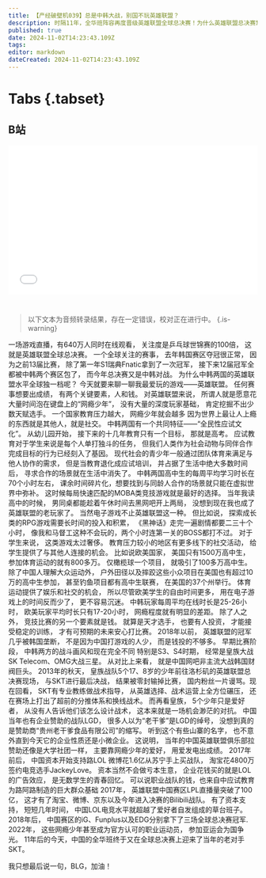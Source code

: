 ```yaml
---
title: 【产经破壁机039】总是中韩大战，别国不玩英雄联盟？
description: 时隔11年，全华班阵容再度晋级英雄联盟全球总决赛！为什么英雄联盟总决赛常常是中韩对战？其他外国人不玩英雄联盟吗？【产经破壁机039】
published: true
date: 2024-11-02T14:23:43.109Z
tags: 
editor: markdown
dateCreated: 2024-11-02T14:23:43.109Z
---
```


# Tabs {.tabset}

## B站

<div style="position: relative; padding: 30% 45%;">
<iframe style="position: absolute; width: 100%; height: 100%; left: 0; top: 0;" src="//player.bilibili.com/player.html?&bvid=BV1d1DAYiEpk&page=1&as_wide=1&high_quality=1&danmaku=1&autoplay=0" scrolling="no" border="0" frameborder="no" framespacing="0" allowfullscreen="true"></iframe>
</div>


#

> 以下文本为音频转录结果，存在一定错误，校对正在进行中。
{.is-warning}


一场游戏直播，有640万人同时在线观看，
关注度是乒乓球世锦赛的100倍，
这就是英雄联盟全球总决赛。
一个全球关注的赛事，
去年韩国赛区夺冠很正常，
因为之前13届比赛，
除了第一年S1瑞典Fnatic拿到了一次冠军，
接下来12届冠军全都被中韩两个赛区包了，
而今年总决赛又是中韩对战。
为什么中韩两国的英雄联盟水平全球独一档呢？
今天就要来聊一聊我最爱玩的游戏——英雄联盟。
任何赛事想要出成绩，
有两个关键要素，人和钱。
对英雄联盟来说，
所谓人就是愿意花大量时间泡在键盘上的“网瘾少年”，
没有大量的深度玩家基础，
肯定挖掘不出少数天赋选手。
一个国家教育压力越大，
网瘾少年就会越多
因为世界上最让人上瘾的东西就是其他人，就是社交。
中韩两国有一个共同特征——“全民性应试文化”。
从幼儿园开始，
接下来的十几年教育只有一个目标，
那就是高考。
应试教育对于学生来说是每个人单打独斗的任务，
但我们人类作为社会动物与同伴合作完成目标的行为已经刻入了基因。
现代社会的青少年一般通过团队体育来满足与他人协作的需求，
但是当教育退化成应试培训，
并占据了生活中绝大多数时间后，
寻求合作的场景就在生活中消失了。
中韩两国高中生的每周平均学习时长在70个小时左右，
课余时间碎片化，想要找到与同龄人合作的场景就只能在虚拟世界中弥补。
这时候每局快速匹配的MOBA类竞技游戏就是最好的选择。
当年我读高中的时候，
男同桌都能趁着午休时间去黑网吧开上两局，
没想到现在我也成了英雄联盟的老玩家了。
当然电子游戏不止英雄联盟这一种。
但比如说，
探索成长类的RPG游戏需要长时间的投入和积累，
《黑神话》走完一遍剧情都要二三十个小时，
像我和马督工这种不会玩的，两个小时连第一关的BOSS都打不过。
对于学生来说，
这类游戏太过奢侈。
教育压力较小的地区有更多线下的社交活动，
给学生提供了与其他人连接的机会。
比如说欧美国家，
美国只有1500万高中生，
参加体育运动的就有800多万。
仅橄榄球一个项目，
就吸引了100多万高中生。
除了中国人理解大众运动外，
户外田径以及摔跤这些小众项目在美国也有超过10万的高中生参加，
甚至钓鱼项目都有高中生联赛，
在美国的37个州举行。
体育运动提供了娱乐和社交的机会，
所以尽管欧美学生的自由时间更多，
用在电子游戏上的时间反而少了，
更不容易沉迷。
中韩玩家每周平均在线时长是25-26小时，
欧美玩家平均时长只有17-20小时，
网瘾程度就有明显的差距。
除了人之外，
竞技比赛的另一个要素就是钱。
就算是天才选手，
也要有人投资，
才能接受稳定的训练，
才有可预期的未来安心打比赛。
2018年以前，
英雄联盟的冠军几乎被韩国垄断，
不是因为中国打游戏的人少，
而是钱投的不够多。
早期比赛阶段，
中韩两方的战斗画风和现在完全不同
特别是S3、S4时期，
经常是皇族大战SK Telecom、OMG大战三星。
从对比上来看，
就是中国网吧非主流大战韩国财阀巨头。
2013年的秋天，
皇族战队5个17、8岁的少年前往洛杉矶的英雄联盟总决赛现场，
与SKT进行最后决战，
结果被零封输掉比赛，
国内粉丝一片谩骂。现在回看，
SKT有专业教练做战术指导，
从英雄选择、战术运营上全方位碾压，
还在赛场上打出了超前的分推体系和换线战术。
而再看皇族，
5个少年只是爱好者，
从没有人告诉他们该怎么设计战术，
这本来就是一场机会渺茫的对抗。
中国当年也有企业赞助的战队LGD，
很多人以为“老干爹”是LGD的绰号，
没想到真的是赞助商“贵州老干爹食品有限公司”的缩写。
听到这个有些山寨的名字，
也不意外直到今天它的企业性质还是小微企业。
这说明，
当年的中国英雄联盟俱乐部拉赞助还像是大学社团一样，
主要靠网瘾少年的爱好，
用爱发电出成绩。
2017年前后，
中国资本开始支持路LOL
微博花1.6亿从苏宁手上买战队，
淘宝花4800万签约电竞选手JackeyLove。
资本当然不会做亏本生意，
企业花钱买的就是LOL的广告效应，
是无数学生的青春回忆。
可以说职业战队的钱，也来自中应试教育为路阿路制造的巨大群众基础
2017年，
英雄联盟中国赛区LPL直播量突破了100亿，
这才有了淘宝、微博、京东以及今年进入决赛的Bilibili战队。
有了资本支持，
短短几年时间，
中国LOL电竞水平就超越了爱好者自发组成的草台班子。
2018年后，
中国赛区的iG、Funplus以及EDG分别拿下了三场全球总决赛冠军.
2022年，
这些网瘾少年甚至成为官方认可的职业运动员，
参加亚运会为国争光。
11年后的今天，中国的全华班终于又在全球总决赛上迎来了当年的老对手SKT。

我只想最后说一句，BLG，加油！